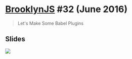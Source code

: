 # [BrooklynJS](http://brooklynjs.com/) #32 (June 2016)

> Let's Make Some Babel Plugins

## Slides

[![](http://i.imgur.com/3uZ8VSF.png)](http://henryzoo.com/babel-plugin-slides)
